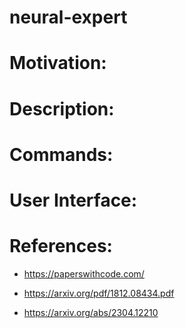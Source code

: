 # neural-expert

# Motivation:


# Description:


# Commands:


# User Interface:


# References:

- https://paperswithcode.com/

- https://arxiv.org/pdf/1812.08434.pdf

- https://arxiv.org/abs/2304.12210